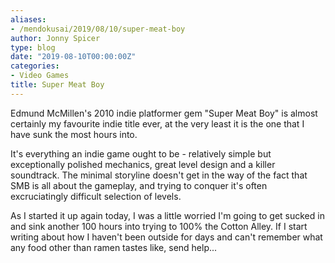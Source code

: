 ```yaml
---
aliases:
- /mendokusai/2019/08/10/super-meat-boy
author: Jonny Spicer
type: blog
date: "2019-08-10T00:00:00Z"
categories:
- Video Games
title: Super Meat Boy
---
```

Edmund McMillen's 2010 indie platformer gem "Super Meat Boy" is almost certainly my favourite
indie title ever, at the very least it is the one that I have sunk the most hours into.

It's everything an indie game ought to be - relatively simple but exceptionally polished mechanics, great level design and a killer soundtrack. The minimal storyline doesn't get in
the way of the fact that SMB is all about the gameplay, and trying to conquer it's often
excruciatingly difficult selection of levels.

As I started it up again today, I was a little worried I'm going to get sucked in and sink another 100 hours into trying to 100% the Cotton Alley. If I start writing about how I haven't been outside for days and can't remember what any food other than ramen tastes like, send help...
